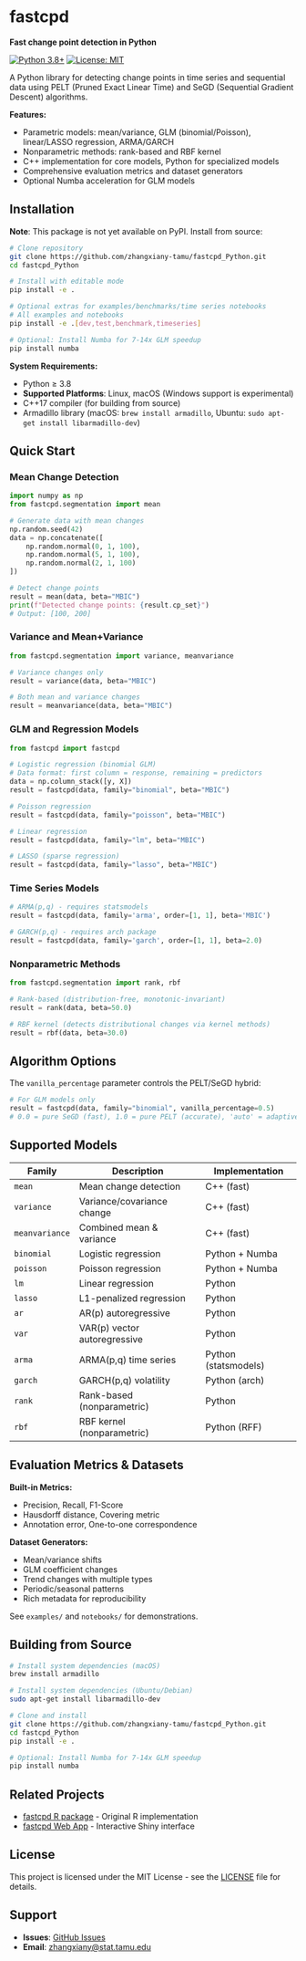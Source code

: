 # fastcpd

**Fast change point detection in Python**

[![Python 3.8+](https://img.shields.io/badge/python-3.8+-blue.svg)](https://www.python.org/downloads/)
[![License: MIT](https://img.shields.io/badge/License-MIT-yellow.svg)](https://opensource.org/licenses/MIT)

A Python library for detecting change points in time series and sequential data using PELT (Pruned Exact Linear Time) and SeGD (Sequential Gradient Descent) algorithms.

**Features:**
- Parametric models: mean/variance, GLM (binomial/Poisson), linear/LASSO regression, ARMA/GARCH
- Nonparametric methods: rank-based and RBF kernel
- C++ implementation for core models, Python for specialized models
- Comprehensive evaluation metrics and dataset generators
- Optional Numba acceleration for GLM models

## Installation

**Note**: This package is not yet available on PyPI. Install from source:

```bash
# Clone repository
git clone https://github.com/zhangxiany-tamu/fastcpd_Python.git
cd fastcpd_Python

# Install with editable mode
pip install -e .

# Optional extras for examples/benchmarks/time series notebooks
# All examples and notebooks
pip install -e .[dev,test,benchmark,timeseries]

# Optional: Install Numba for 7-14x GLM speedup
pip install numba
```

**System Requirements:**
- Python ≥ 3.8
- **Supported Platforms**: Linux, macOS (Windows support is experimental)
- C++17 compiler (for building from source)
- Armadillo library (macOS: `brew install armadillo`, Ubuntu: `sudo apt-get install libarmadillo-dev`)

## Quick Start

### Mean Change Detection

```python
import numpy as np
from fastcpd.segmentation import mean

# Generate data with mean changes
np.random.seed(42)
data = np.concatenate([
    np.random.normal(0, 1, 100),
    np.random.normal(5, 1, 100),
    np.random.normal(2, 1, 100)
])

# Detect change points
result = mean(data, beta="MBIC")
print(f"Detected change points: {result.cp_set}")
# Output: [100, 200]
```

### Variance and Mean+Variance

```python
from fastcpd.segmentation import variance, meanvariance

# Variance changes only
result = variance(data, beta="MBIC")

# Both mean and variance changes
result = meanvariance(data, beta="MBIC")
```

### GLM and Regression Models

```python
from fastcpd import fastcpd

# Logistic regression (binomial GLM)
# Data format: first column = response, remaining = predictors
data = np.column_stack([y, X])
result = fastcpd(data, family="binomial", beta="MBIC")

# Poisson regression
result = fastcpd(data, family="poisson", beta="MBIC")

# Linear regression
result = fastcpd(data, family="lm", beta="MBIC")

# LASSO (sparse regression)
result = fastcpd(data, family="lasso", beta="MBIC")
```

### Time Series Models

```python
# ARMA(p,q) - requires statsmodels
result = fastcpd(data, family='arma', order=[1, 1], beta='MBIC')

# GARCH(p,q) - requires arch package
result = fastcpd(data, family='garch', order=[1, 1], beta=2.0)
```

### Nonparametric Methods

```python
from fastcpd.segmentation import rank, rbf

# Rank-based (distribution-free, monotonic-invariant)
result = rank(data, beta=50.0)

# RBF kernel (detects distributional changes via kernel methods)
result = rbf(data, beta=30.0)
```

## Algorithm Options

The `vanilla_percentage` parameter controls the PELT/SeGD hybrid:

```python
# For GLM models only
result = fastcpd(data, family="binomial", vanilla_percentage=0.5)
# 0.0 = pure SeGD (fast), 1.0 = pure PELT (accurate), 'auto' = adaptive
```


## Supported Models

| Family | Description | Implementation |
|--------|-------------|----------------|
| `mean` | Mean change detection | C++ (fast) |
| `variance` | Variance/covariance change | C++ (fast) |
| `meanvariance` | Combined mean & variance | C++ (fast) |
| `binomial` | Logistic regression | Python + Numba |
| `poisson` | Poisson regression | Python + Numba |
| `lm` | Linear regression | Python |
| `lasso` | L1-penalized regression | Python |
| `ar` | AR(p) autoregressive | Python |
| `var` | VAR(p) vector autoregressive | Python |
| `arma` | ARMA(p,q) time series | Python (statsmodels) |
| `garch` | GARCH(p,q) volatility | Python (arch) |
| `rank` | Rank-based (nonparametric) | Python |
| `rbf` | RBF kernel (nonparametric) | Python (RFF) |

## Evaluation Metrics & Datasets

**Built-in Metrics:**
- Precision, Recall, F1-Score
- Hausdorff distance, Covering metric
- Annotation error, One-to-one correspondence

**Dataset Generators:**
- Mean/variance shifts
- GLM coefficient changes
- Trend changes with multiple types
- Periodic/seasonal patterns
- Rich metadata for reproducibility

See `examples/` and `notebooks/` for demonstrations.

## Building from Source

```bash
# Install system dependencies (macOS)
brew install armadillo

# Install system dependencies (Ubuntu/Debian)
sudo apt-get install libarmadillo-dev

# Clone and install
git clone https://github.com/zhangxiany-tamu/fastcpd_Python.git
cd fastcpd_Python
pip install -e .

# Optional: Install Numba for 7-14x GLM speedup
pip install numba
```

## Related Projects

- [fastcpd R package](https://github.com/doccstat/fastcpd) - Original R implementation
- [fastcpd Web App](https://github.com/zhangxiany-tamu/fastcpd_webapp) - Interactive Shiny interface

## License

This project is licensed under the MIT License - see the [LICENSE](LICENSE) file for details.

## Support

- **Issues**: [GitHub Issues](https://github.com/zhangxiany-tamu/fastcpd_Python/issues)
- **Email**: zhangxiany@stat.tamu.edu
